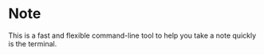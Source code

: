 # Note

This is a fast and flexible command-line tool to help you take a note quickly is the terminal.
